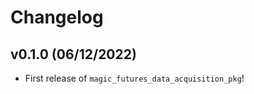 # Changelog

<!--next-version-placeholder-->

## v0.1.0 (06/12/2022)

- First release of `magic_futures_data_acquisition_pkg`!